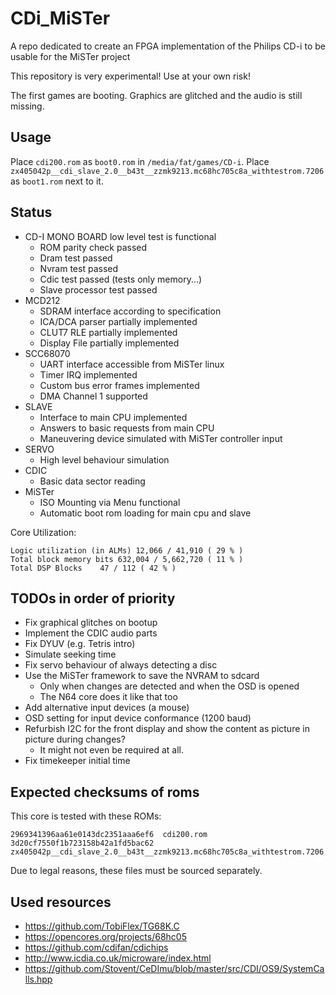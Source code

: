 # CDi_MiSTer

A repo dedicated to create an FPGA implementation of the Philips CD-i to be usable for the MiSTer project

This repository is very experimental! Use at your own risk!

The first games are booting. Graphics are glitched and the audio is still missing.

## Usage

Place `cdi200.rom` as `boot0.rom` in `/media/fat/games/CD-i`.
Place `zx405042p__cdi_slave_2.0__b43t__zzmk9213.mc68hc705c8a_withtestrom.7206` as `boot1.rom` next to it.

## Status

* CD-I MONO BOARD low level test is functional
	* ROM parity check passed
	* Dram test passed
	* Nvram test passed
	* Cdic test passed (tests only memory...)
	* Slave processor test passed
* MCD212
	* SDRAM interface according to specification
	* ICA/DCA parser partially implemented
	* CLUT7 RLE partially implemented
	* Display File partially implemented
* SCC68070
	* UART interface accessible from MiSTer linux
	* Timer IRQ implemented
	* Custom bus error frames implemented
	* DMA Channel 1 supported
* SLAVE
	* Interface to main CPU implemented
	* Answers to basic requests from main CPU
	* Maneuvering device simulated with MiSTer controller input
* SERVO
	* High level behaviour simulation
* CDIC
	* Basic data sector reading
* MiSTer
	* ISO Mounting via Menu functional
	* Automatic boot rom loading for main cpu and slave

Core Utilization:

	Logic utilization (in ALMs)	12,066 / 41,910 ( 29 % )
	Total block memory bits	632,004 / 5,662,720 ( 11 % )
	Total DSP Blocks	47 / 112 ( 42 % )

## TODOs in order of priority

* Fix graphical glitches on bootup
* Implement the CDIC audio parts
* Fix DYUV (e.g. Tetris intro)
* Simulate seeking time
* Fix servo behaviour of always detecting a disc
* Use the MiSTer framework to save the NVRAM to sdcard
	* Only when changes are detected and when the OSD is opened
	* The N64 core does it like that too
* Add alternative input devices (a mouse)
* OSD setting for input device conformance (1200 baud)
* Refurbish I2C for the front display and show the content as picture in picture during changes?
	* It might not even be required at all.
* Fix timekeeper initial time

## Expected checksums of roms

This core is tested with these ROMs:

	2969341396aa61e0143dc2351aaa6ef6  cdi200.rom
	3d20cf7550f1b723158b42a1fd5bac62  zx405042p__cdi_slave_2.0__b43t__zzmk9213.mc68hc705c8a_withtestrom.7206

Due to legal reasons, these files must be sourced separately.


## Used resources

* https://github.com/TobiFlex/TG68K.C
* https://opencores.org/projects/68hc05
* https://github.com/cdifan/cdichips
* http://www.icdia.co.uk/microware/index.html
* https://github.com/Stovent/CeDImu/blob/master/src/CDI/OS9/SystemCalls.hpp


